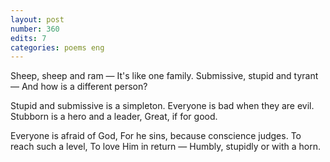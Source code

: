 ```yaml
---
layout: post
number: 360
edits: 7
categories: poems eng
---
```


Sheep, sheep and ram —
It's like one family.
Submissive, stupid and tyrant —
And how is a different person?

Stupid and submissive is a simpleton.
Everyone is bad when they are evil.
Stubborn is a hero and a leader,
Great, if for good.

Everyone is afraid of God, 
For he sins, because conscience judges.
To reach such a level,
To love Him in return —
Humbly, stupidly or with a horn.
